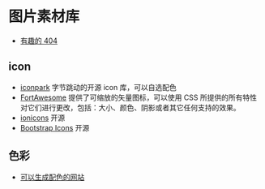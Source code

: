 <!--
 * @Desc:
 * @Author: 曾茹菁
 * @Date: 2022-08-02 16:10:45
 * @LastEditors: 曾茹菁
 * @LastEditTime: 2022-08-16 17:49:27
-->

# 图片素材库

- [有趣的 404](https://error404.fun/)

## icon

- [iconpark](https://github.com/bytedance/iconpark) 字节跳动的开源 icon 库，可以自选配色
- [FortAwesome](https://github.com/FortAwesome/Font-Awesome) 提供了可缩放的矢量图标，可以使用 CSS 所提供的所有特性对它们进行更改，包括：大小、颜色、阴影或者其它任何支持的效果。
- [ionicons](https://github.com/ionic-team/ionicons) 开源
- [Bootstrap Icons](https://github.com/twbs/icons) 开源

## 色彩

- [可以生成配色的网站](https://encycolorpedia.com/)
